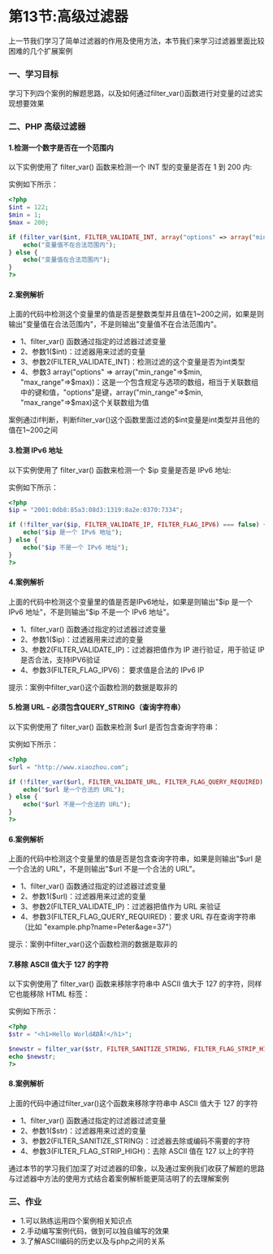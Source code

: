 # 第13节:高级过滤器
上一节我们学习了简单过滤器的作用及使用方法，本节我们来学习过滤器里面比较困难的几个扩展案例

### 一、学习目标
学习下列四个案例的解题思路，以及如何通过filter_var()函数进行对变量的过滤实现想要效果

### 二、PHP 高级过滤器
#### 1.检测一个数字是否在一个范围内
以下实例使用了 filter_var() 函数来检测一个 INT 型的变量是否在 1 到 200 内:

实例如下所示：
``` php
<?php
$int = 122;
$min = 1;
$max = 200;

if (filter_var($int, FILTER_VALIDATE_INT, array("options" => array("min_range"=>$min, "max_range"=>$max))) === false) {
    echo("变量值不在合法范围内");
} else {
    echo("变量值在合法范围内");
}
?>
```

#### 2.案例解析
上面的代码中检测这个变量里的值是否是整数类型并且值在1~200之间，如果是则输出"变量值在合法范围内"，不是则输出"变量值不在合法范围内"。
* 1、filter_var() 函数通过指定的过滤器过滤变量
* 2、参数1($int)：过滤器用来过滤的变量
* 3、参数2(FILTER_VALIDATE_INT)：检测过滤的这个变量是否为int类型
* 4、参数3 array("options" => array("min_range"=>\$min, "max_range"=>\$max))：这是一个包含规定与选项的数组，相当于关联数组中的键和值，"options"是键，array("min_range"=>\$min, "max_range"=>\$max)这个关联数组为值

案例通过if判断，判断filter_var()这个函数里面过滤的$int变量是int类型并且他的值在1~200之间

#### 3.检测 IPv6 地址
以下实例使用了 filter_var() 函数来检测一个 $ip 变量是否是 IPv6 地址:

实例如下所示：

``` php
<?php
$ip = "2001:0db8:85a3:08d3:1319:8a2e:0370:7334";

if (!filter_var($ip, FILTER_VALIDATE_IP, FILTER_FLAG_IPV6) === false) {
    echo("$ip 是一个 IPv6 地址");
} else {
    echo("$ip 不是一个 IPv6 地址");
}
?>
```
#### 4.案例解析
上面的代码中检测这个变量里的值是否是IPv6地址，如果是则输出"\$ip 是一个 IPv6 地址"，不是则输出"$ip 不是一个 IPv6 地址"。
* 1、filter_var() 函数通过指定的过滤器过滤变量
* 2、参数1($ip)：过滤器用来过滤的变量
* 3、参数2(FILTER_VALIDATE_IP)：过滤器把值作为 IP 进行验证，用于验证 IP 是否合法，支持IPV6验证
* 4、参数3(FILTER_FLAG_IPV6)： 要求值是合法的 IPv6 IP

提示：案例中filter_var()这个函数检测的数据是取非的

#### 5.检测 URL - 必须包含QUERY_STRING（查询字符串）
以下实例使用了 filter_var() 函数来检测 $url 是否包含查询字符串：

实例如下所示：

``` php
<?php
$url = "http://www.xiaozhou.com";

if (!filter_var($url, FILTER_VALIDATE_URL, FILTER_FLAG_QUERY_REQUIRED) === false) {
    echo("$url 是一个合法的 URL");
} else {
    echo("$url 不是一个合法的 URL");
}
?>
```
#### 6.案例解析
上面的代码中检测这个变量里的值是否是包含查询字符串，如果是则输出"\$url 是一个合法的 URL"，不是则输出"$url 不是一个合法的 URL"。
* 1、filter_var() 函数通过指定的过滤器过滤变量
* 2、参数1($url)：过滤器用来过滤的变量
* 3、参数2(FILTER_VALIDATE_IP)：过滤器把值作为 URL 来验证
* 4、参数3(FILTER_FLAG_QUERY_REQUIRED)：要求 URL 存在查询字符串（比如 "example.php?name=Peter&age=37"）

提示：案例中filter_var()这个函数检测的数据是取非的

#### 7.移除 ASCII 值大于 127 的字符
以下实例使用了 filter_var() 函数来移除字符串中 ASCII 值大于 127 的字符，同样它也能移除 HTML 标签：

实例如下所示：

``` php
<?php
$str = "<h1>Hello WorldÆØÅ!</h1>";

$newstr = filter_var($str, FILTER_SANITIZE_STRING, FILTER_FLAG_STRIP_HIGH);
echo $newstr;
?>
```
#### 8.案例解析
上面的代码中通过filter_var()这个函数来移除字符串中 ASCII 值大于 127 的字符
* 1、filter_var() 函数通过指定的过滤器过滤变量
* 2、参数1($str)：过滤器用来过滤的变量
* 3、参数2(FILTER_SANITIZE_STRING)：过滤器去除或编码不需要的字符
* 4、参数3(FILTER_FLAG_STRIP_HIGH)：去除 ASCII 值在 127 以上的字符

通过本节的学习我们加深了对过滤器的印象，以及通过案例我们收获了解题的思路与过滤器中方法的使用方式结合着案例解析能更简洁明了的去理解案例

### 三、作业
* 1.可以熟练运用四个案例相关知识点
* 2.手动编写案例代码，做到可以独自编写的效果
* 3.了解ASCII编码的历史以及与php之间的关系
